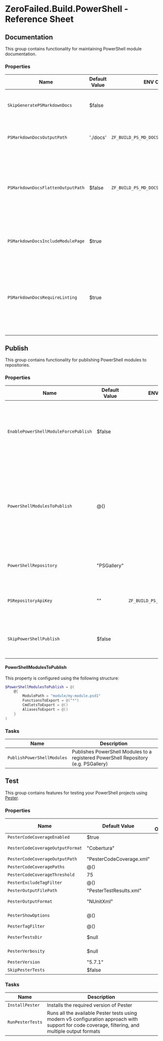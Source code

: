 # ZeroFailed.Build.PowerShell - Reference Sheet

<!-- START_GENERATED_HELP -->

## Documentation

This group contains functionality for maintaining PowerShell module documentation.

### Properties

| Name                              | Default Value | ENV Override                              | Description                                                                                                                                     |
| --------------------------------- | ------------- | ----------------------------------------- | ----------------------------------------------------------------------------------------------------------------------------------------------- |
| `SkipGeneratePSMarkdownDocs`      | $false        |                                           | When true, all markdown documentation will tasks will be skipped.                                                                               |
| `PSMarkdownDocsOutputPath`        | './docs'      | `ZF_BUILD_PS_MD_DOCS_OUTPUT_PATH`         | The base output path for generated markdown files.                                                                                              |
| `PSMarkdownDocsFlattenOutputPath` | $false        | `ZF_BUILD_PS_MD_DOCS_FLATTEN_OUTPUT_PATH` | When true, works around default PlatyPS behaviour of placing markdown files in a sub-folder named after the module.                             |
| `PSMarkdownDocsIncludeModulePage` | $true         |                                           | When true, PlatyPS will generate a markdown index page for the module.                                                                          |
| `PSMarkdownDocsRequireLinting`    | $true         |                                           | When true, failed markdown linting (e.g. to ensure no generated placeholder text) will break the build, otherwise they are treated as warnings. |


## Publish

This group contains functionality for publishing PowerShell modules to repositories.

### Properties

| Name                                 | Default Value | ENV Override                    | Description                                                                                                                                                            |
| ------------------------------------ | ------------- | ------------------------------- | ---------------------------------------------------------------------------------------------------------------------------------------------------------------------- |
| `EnablePowerShellModuleForcePublish` | $false        |                                 | When true, the PowerShell module will be published even if the version already exists in the repository.                                                               |
| `PowerShellModulesToPublish`         | @()           |                                 | Configures the PowerShell modules to be published to a PowerShell repository (e.g. PSGallery). See [note below](#powershellmodulestopublish) for configuration syntax. |
| `PowerShellRepository`               | "PSGallery"   |                                 | The name of the PowerShell repository to publish to.                                                                                                                   |
| `PSRepositoryApiKey`                 | ""            | `ZF_BUILD_PS_REPOSITORY_APIKEY` | The API key to use when publishing to the PowerShell repository.                                                                                                       |
| `SkipPowerShellPublish`              | $false        |                                 | When true, publishing any PowerShell modules will be skipped.                                                                                                          |

#### PowerShellModulesToPublish

This property is configured using the following structure:

```powershell
$PowerShellModulesToPublish = @(
    @{
        ModulePath = "module/my-module.psd1"
        FunctionsToExport = @("*")
        CmdletsToExport = @()
        AliasesToExport = @()
    }
)
```

### Tasks

| Name                       | Description                                                                         |
| -------------------------- | ----------------------------------------------------------------------------------- |
| `PublishPowerShellModules` | Publishes PowerShell Modules to a registered PowerShell Repository (e.g. PSGallery) |

## Test

This group contains features for testing your PowerShell projects using [Pester](https://pester.dev).

### Properties

| Name                             | Default Value            | ENV Override | Description                                                                                                |
| -------------------------------- | ------------------------ | ------------ | ---------------------------------------------------------------------------------------------------------- |
| `PesterCodeCoverageEnabled`      | $true                    |              | When true, code coverage will be enabled for Pester tests.                                                 |
| `PesterCodeCoverageOutputFormat` | "Cobertura"              |              | The output format for code coverage reports. Ref: https://pester.dev/docs/usage/configuration#codecoverage |
| `PesterCodeCoverageOutputPath`   | "PesterCodeCoverage.xml" |              | The file path for the code coverage report.                                                                |
| `PesterCodeCoveragePaths`        | @()                      |              | The path(s) to analyze for code coverage.                                                                  |
| `PesterCodeCoverageThreshold`    | 75                       |              | The minimum code coverage percentage required to pass.                                                     |
| `PesterExcludeTagFilter`         | @()                      |              | Tags to exclude when running Pester tests.                                                                 |
| `PesterOutputFilePath`           | "PesterTestResults.xml"  |              | The file path for the Pester test results.                                                                 |
| `PesterOutputFormat`             | "NUnitXml"               |              | The Pester output format.  Ref: https://pester.dev/docs/usage/configuration#testresult                     |
| `PesterShowOptions`              | @()                      |              | *DEPRECATED* The Pester show options; use `PesterVerbosity` instead.                                       |
| `PesterTagFilter`                | @()                      |              | Tags to include when running Pester tests.                                                                 |
| `PesterTestsDir`                 | $null                    |              | The directory containing the Pester tests. Defaults to the current directory.                              |
| `PesterVerbosity`                | $null                    |              | The verbosity level for Pester output.  Ref: https://pester.dev/docs/usage/configuration#output            |
| `PesterVersion`                  | "5.7.1"                  |              | The version of Pester to use for testing.                                                                  |
| `SkipPesterTests`                | $false                   |              | When true, all Pester tests will be skipped.                                                               |

### Tasks

| Name             | Description                                                                                                                                       |
| ---------------- | ------------------------------------------------------------------------------------------------------------------------------------------------- |
| `InstallPester`  | Installs the required version of Pester                                                                                                           |
| `RunPesterTests` | Runs all the available Pester tests using modern v5 configuration approach with support for code coverage, filtering, and multiple output formats |


<!-- END_GENERATED_HELP -->
